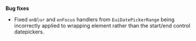 **Bug fixes**

- Fixed `onBlur` and `onFocus` handlers from `EuiDatePickerRange` being incorrectly applied to wrapping element rather than the start/end control datepickers.

